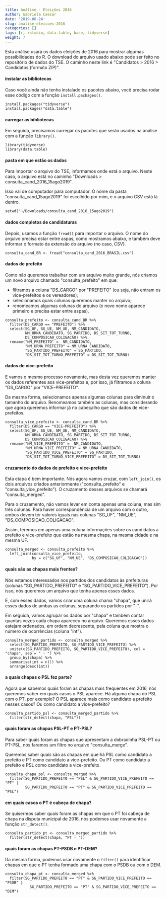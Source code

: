 ```yaml
---
title: Análise - Eleições 2016
author: Gabriela Caesar
date: '2019-08-24'
slug: analise-eleicoes-2016
categories: []
tags: [r, rstudio, data.table, base, tidyverse]
weight: 7
---
```


Esta análise usará os dados eleições de 2016 para mostrar algumas possibilidades do R. O download do arquivo usado abaixo pode ser feito no repositório de dados do TSE. O caminho neste link é "Candidatos > 2016 > Candidatos (formato ZIP)".

#### instalar as bibliotecas
Caso você ainda não tenha instalado os pacotes abaixo, você precisa rodar esse código com a função `install.packages()`.

```{r}
install.packages("tidyverse")
install.packages("data.table")
```
#### carregar as bibliotecas
Em seguida, precisamos carregar os pacotes que serão usados na análise com a função `library()`.

```{r}
library(tidyverse)
library(data.table)
```
#### pasta em que estão os dados
Para importar o arquivo do TSE, informamos onde está o arquivo. Neste caso, o arquivo está no caminho "Downloads > consulta_cand_2016_15ago2019". 

Isso vai de computador para computador. O nome da pasta "consulta_cand_15ago2019" foi escolhido por mim, e o arquivo CSV está lá dentro.
```{r}
setwd("~/Downloads/consulta_cand_2016_15ago2019")
```
#### dados completos de candidaturas
Depois, usamos a função `fread()` para importar o arquivo. O nome do arquivo precisa estar entre aspas, como mostramos abaixo, e também deve informar o formato da extensão do arquivo (no caso, CSV).

```{r}
consulta_cand_BR <- fread("consulta_cand_2016_BRASIL.csv")
```
#### dados de prefeito
Como não queremos trabalhar com um arquivo muito grande, nós criamos um novo arquivo chamado "consulta_prefeito" em que:
- filtramos a coluna "DS_CARGO" por "PREFEITO" (ou seja, não entram os vice-prefeitos e os vereadores);
- selecionamos quais colunas queremos manter no arquivo;
- renomeamos algumas colunas do arquivo (o novo nome aparece primeiro e precisa estar entre aspas).

```{r}
consulta_prefeito <- consulta_cand_BR %>%
  filter(DS_CARGO == "PREFEITO") %>%
  select(SG_UF, SG_UE, NM_UE, NM_CANDIDATO,
         NM_URNA_CANDIDATO, SG_PARTIDO, DS_SIT_TOT_TURNO,
         DS_COMPOSICAO_COLIGACAO) %>%
  rename("NM_PREFEITO" =  NM_CANDIDATO,
         "NM_URNA_PREFEITO" = NM_URNA_CANDIDATO,
         "SG_PARTIDO_PREFEITO" = SG_PARTIDO,
         "DS_SIT_TOT_TURNO_PREFEITO" = DS_SIT_TOT_TURNO)
```
#### dados de vice-prefeito
E vamos o mesmo processo novamente, mas desta vez queremos manter os dados referentes aos vice-prefeitos e, por isso, já filtramos a coluna "DS_CARGO" por "VICE-PREFEITO". 

Da mesma forma, selecionamos apenas algumas colunas para diminuir o tamanho do arquivo. Renomeamos também as colunas, mas considerando que agora queremos informar já no cabeçalho que são dados de vice-prefeitos.

```{r}
consulta_vice_prefeito <- consulta_cand_BR %>%
  filter(DS_CARGO == "VICE-PREFEITO") %>%
  select(SG_UF, SG_UE, NM_UE, NM_CANDIDATO,
         NM_URNA_CANDIDATO, SG_PARTIDO, DS_SIT_TOT_TURNO,
         DS_COMPOSICAO_COLIGACAO) %>%
  rename("NM_VICE_PREFEITO" =  NM_CANDIDATO,
         "NM_URNA_VICE_PREFEITO" = NM_URNA_CANDIDATO,
         "SG_PARTIDO_VICE_PREFEITO" = SG_PARTIDO,
         "DS_SIT_TOT_TURNO_VICE_PREFEITO" = DS_SIT_TOT_TURNO)
```
#### cruzamento do dados de prefeito e vice-prefeito
Esta etapa é bem importante. Nós agora vamos cruzar, com `left_join()`, os dois arquivos criados anteriormente ("consulta_prefeito" e "consulta_vice_prefeito"). O cruzamento desses arquivos se chamará "consulta_merged". 

Para o cruzamento, não vamos levar em conta apenas uma coluna, mas sim três colunas. Para haver correspondência de um arquivo com o outro, ambos devem ter valores iguais nas colunas "SG_UF", "NM_UE", "DS_COMPOSICAO_COLIGACAO". 

Assim, teremos em apenas uma coluna informações sobre os candidatos a prefeito e vice-prefeito que estão na mesma chapa, na mesma cidade e na mesma UF.

```{r}
consulta_merged <- consulta_prefeito %>%
  left_join(consulta_vice_prefeito, 
            by = c("SG_UF", "NM_UE", "DS_COMPOSICAO_COLIGACAO"))
```
#### quais são as chapas mais frentes?
Nós estamos interessados nos partidos dos candidatos às prefeituras (colunas "SG_PARTIDO_PREFEITO" e "SG_PARTIDO_VICE_PREFEITO"). Por isso, nós queremos um arquivo que tenha apenas esses dados. 

E, com esses dados, vamos criar uma coluna chama "chapa", que unirá esses dados de ambas as colunas, separando os partidos por "-".

Em seguida, vamos agrupar os dados por "chapa" e também contar quantas vezes cada chapa apareceu no arquivo. Queremos esses dados estejam ordenados, em ordem decrescente, pela coluna que mostra o número de ocorrências (coluna "int").

```{r}
consulta_merged_partido <- consulta_merged %>%
  select(SG_PARTIDO_PREFEITO, SG_PARTIDO_VICE_PREFEITO) %>%
  unite(c(SG_PARTIDO_PREFEITO, SG_PARTIDO_VICE_PREFEITO), col = "chapa", sep = " - ") %>%
  group_by(chapa) %>%
  summarise(int = n()) %>%
  arrange(desc(int))
```
#### a quais chapas o PSL fez parte?
Agora que sabemos quais foram as chapas mais frequentes em 2016, nós queremos saber em quais casos o PSL aparece. Há alguma chapa do PSL com o PT, por exemplo? O PSL aparece mais como candidato a prefeito nesses casos? Ou como candidato a vice-prefeito?

```{r}
consulta_partido_psl <- consulta_merged_partido %>%
  filter(str_detect(chapa, "PSL"))
```
#### quais foram as chapas PSL-PT e PT-PSL?
Para saber quais foram as chapas que apresentam a dobradinha PSL-PT ou PT-PSL, nós faremos um filtro no arquivo "consulta_merge". 

Queremos saber quais são as chapas em que há PSL como candidato a prefeito e PT como candidato a vice-prefeito. Ou PT como candidato a prefeito e PSL como candidato a vice-prefeito.
```{r}
consulta_chapa_psl <- consulta_merged %>%
  filter(SG_PARTIDO_PREFEITO == "PSL" & SG_PARTIDO_VICE_PREFEITO == "PT" |
         SG_PARTIDO_PREFEITO == "PT" & SG_PARTIDO_VICE_PREFEITO == "PSL")
```
#### em quais casos o PT é cabeça de chapa?
Se quisermos saber quais foram as chapas em que o PT foi cabeça de chapa na disputa municipal de 2016, nós podemos usar novamente a função `str_detect()`. 

```{r}
consulta_partido_pt <- consulta_merged_partido %>%
  filter(str_detect(chapa, "PT - "))
```
#### quais foram as chapas PT-PSDB e PT-DEM?
Da mesma forma, podemos usar novamente o `filter()` para identificar chapas em que o PT tenha formado uma chapa com o PSDB ou com o DEM. 

```{r}
consulta_chapa_pt <- consulta_merged %>%
  filter(SG_PARTIDO_PREFEITO == "PT" & SG_PARTIDO_VICE_PREFEITO == "PSDB" |
           SG_PARTIDO_PREFEITO == "PT" & SG_PARTIDO_VICE_PREFEITO == "DEM")
```

